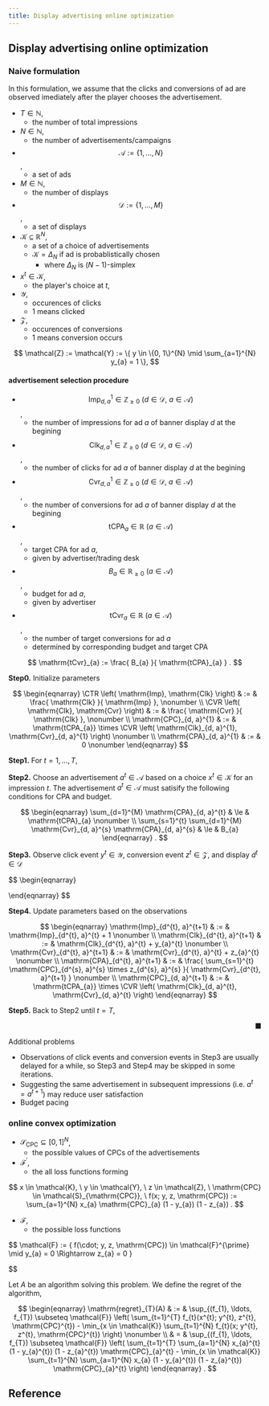 ```yaml
---
title: Display advertising online optimization
---
```


$$
    \newcommand{\CVR}{\mathop{\rm CVR}\nolimits}
    \newcommand{\CTR}{\mathop{\rm CTR}\nolimits}
$$

## Display advertising online optimization

### Naive formulation
In this formulation, we assume that the clicks and conversions of ad are observed imediately after the player chooses the advertisement.

* $T \in \mathbb{N}$,
    * the number of total impressions
* $N \in \mathbb{N}$,
    * the number of advertisements/campaigns
* $$\mathcal{A} := \{1, \ldots, N\}$$,
    * a set of ads
* $M \in \mathbb{N}$,
    * the number of displays
* $$\mathcal{D} := \{1, \ldots, M\}$$,
    * a set of displays
* $\mathcal{K} \subseteq \mathbb{R}^{N}$,
    * a set of a choice of advertisements
    * $\mathcal{K} = \Delta_{N}$ if ad is probablistically chosen
        * where $\Delta_{N}$ is $(N-1)$-simplex
* $x^{t} \in \mathcal{K}$,
    * the player's choice at $t$,
* $\mathcal{Y}$,
    * occurences of clicks
    * 1 means clicked
* $\mathcal{Z}$,
    * occurences of conversions
    * 1 means conversion occurs

$$
    \mathcal{Z}
    :=
    \mathcal{Y}
    :=
    \{
        y \in \{0, 1\}^{N}
        \mid
        \sum_{a=1}^{N}
            y_{a}
        =
        1
    \},
$$

#### advertisement selection procedure
* $$\mathrm{Imp}_{d, a}^{1} \in \mathbb{Z}_{\ge 0} \ (d \in \mathcal{D}, \ a \in \mathcal{A})$$,
    * the number of impressions for ad $a$ of banner display $d$ at the begining
* $$\mathrm{Clk}_{d, a}^{1}  \in \mathbb{Z}_{\ge 0} \ (d \in \mathcal{D}, \ a \in \mathcal{A})$$,
    * the number of clicks for ad $a$ of banner display $d$ at the begining
* $$\mathrm{Cvr}_{d, a}^{1}  \in \mathbb{Z}_{\ge 0}  \ (d \in \mathcal{D}, \ a \in \mathcal{A})$$,
    * the number of conversions for ad $a$ of banner display $d$ at the begining
* $$\mathrm{tCPA}_{a}  \in \mathbb{R} \ (a \in \mathcal{A})$$,
    * target CPA for ad $a$,
    * given by advertiser/trading desk
* $$B_{a} \in \mathbb{R}_{\ge 0} \ (a \in \mathcal{A})$$,
    * budget for ad $a$,
    * given by advertiser
* $$\mathrm{tCvr}_{a}  \in \mathbb{R} \ (a \in \mathcal{A})$$,
    * the number of target conversions for ad $a$
    * determined by corresponding budget and target CPA


$$
    \mathrm{tCvr}_{a}
    :=
    \frac{
        B_{a}
    }{
        \mathrm{tCPA}_{a}
    }
    .
$$

**Step0.** Initialize parameters

$$
\begin{eqnarray}
    \CTR
    \left(
        \mathrm{Imp},
        \mathrm{Clk}
    \right)
    & := &
        \frac{
            \mathrm{Clk}
        }{
            \mathrm{Imp}
        },
    \nonumber
    \\
    \CVR
    \left(
        \mathrm{Clk},
        \mathrm{Cvr}
    \right)
    & := &
        \frac{
            \mathrm{Cvr}
        }{
            \mathrm{Clk}
        },
    \nonumber
    \\
    \mathrm{CPC}_{d, a}^{1}
    & := &
        \mathrm{tCPA_{a}}
        \times
        \CVR
        \left(
            \mathrm{Clk}_{d, a}^{1},
            \mathrm{Cvr}_{d, a}^{1}
        \right)
    \nonumber
    \\
    \mathrm{CPA}_{d, a}^{1}
    & := &
        0
    \nonumber
\end{eqnarray}
$$

**Step1.** For $t = 1, \ldots, T$,

**Step2.** Choose an advertisement $a^{t} \in \mathcal{A}$ based on a choice $x^{t} \in \mathcal{K}$ for an impression $t$. The advertisement $a^{t} \in \mathcal{A}$ must satisify the following conditions for CPA and budget.

$$
\begin{eqnarray}
    \sum_{d=1}^{M}
        \mathrm{CPA}_{d, a}^{t}
    & \le &
        \mathrm{tCPA}_{a}
    \nonumber
    \\
    \sum_{s=1}^{t}
    \sum_{d=1}^{M}
        \mathrm{Cvr}_{d, a}^{s}
        \mathrm{CPA}_{d, a}^{s}
    & \le &
        B_{a}
\end{eqnarray}
    .
$$

**Step3.** Observe click event $y^{t} \in \mathcal{Y}$, conversion event $z^{t} \in \mathcal{Z}$, and display $d^{t} \in \mathcal{D}$

$$
\begin{eqnarray}
    
\end{eqnarray}
$$

**Step4.** Update parameters based on the observations

$$
\begin{eqnarray}
    \mathrm{Imp}_{d^{t}, a}^{t+1}
    & := &
        \mathrm{Imp}_{d^{t}, a}^{t}
        +
        1
    \nonumber
    \\
    \mathrm{Clk}_{d^{t}, a}^{t+1}
    & := &
        \mathrm{Clk}_{d^{t}, a}^{t}
        +
        y_{a}^{t}
    \nonumber
    \\
    \mathrm{Cvr}_{d^{t}, a}^{t+1}
    & := &
        \mathrm{Cvr}_{d^{t}, a}^{t}
        +
        z_{a}^{t}
    \nonumber
    \\
    \mathrm{CPA}_{d^{t}, a}^{t+1}
    & := &
        \frac{
            \sum_{s=1}^{t}
                \mathrm{CPC}_{d^{s}, a}^{s}
                \times
                z_{d^{s}, a}^{s}
        }{
            \mathrm{Cvr}_{d^{t}, a}^{t+1}
        }
    \nonumber
    \\
    \mathrm{CPC}_{d, a}^{t+1}
    & := &
        \mathrm{tCPA_{a}}
        \times
        \CVR
        \left(
            \mathrm{Clk}_{d, a}^{t},
            \mathrm{Cvr}_{d, a}^{t}
        \right)
\end{eqnarray}
$$

**Step5.** Back to Step2 until $t = T$,


<div class="end-of-statement" style="text-align: right">■</div>

Additional problems

* Observations of click events and conversion events in Step3 are usually delayed for a while, so Step3 and Step4 may be skipped in some iterations.
* Suggesting the same advertisement in subsequent impressions (i.e. $a^{t} = a^{t+1}$) may reduce user satisfaction
* Budget pacing

### online convex optimization

* $\mathcal{S}_{\mathrm{CPC}} \subseteq [0, 1]^{N}$,
    * the possible values of CPCs of the advertisements
* $\mathcal{F}^{\prime}$,
    * the all loss functions forming

$$
    x \in \mathcal{K},
    \
    y \in \mathcal{Y},
    \
    z \in \mathcal{Z},
    \
    \mathrm{CPC} \in \mathcal{S}_{\mathrm{CPC}},
    \
    f(x; y, z, \mathrm{CPC})
    :=
    \sum_{a=1}^{N}
        x_{a}
        \mathrm{CPC}_{a}
        (1 - y_{a})
        (1 - z_{a})
    .
$$

* $\mathcal{F}$,
    * the possible loss functions

$$
    \mathcal{F}
    :=
    \{
        f(\cdot; y, z, \mathrm{CPC})
        \in
        \mathcal{F}^{\prime}
        \mid
        y_{a} = 0 \Rightarrow z_{a} = 0
    \}

$$

Let $A$ be an algorithm solving this problem.
We define the regret of the algorithm,

$$
\begin{eqnarray}
    \mathrm{regret}_{T}(A)
    & := &
        \sup_{(f_{1}, \ldots, f_{T}) \subseteq \mathcal{F}}
        \left(
            \sum_{t=1}^{T}
                f_{t}(x^{t}; y^{t}, z^{t}, \mathrm{CPC}^{t})
            -
            \min_{x \in \mathcal{K}}
                \sum_{t=1}^{N}
                    f_{t}(x; y^{t}, z^{t}, \mathrm{CPC}^{t})
        \right)
    \nonumber
    \\
    & = &
        \sup_{(f_{1}, \ldots, f_{T}) \subseteq \mathcal{F}}
        \left(
            \sum_{t=1}^{T}
                \sum_{a=1}^{N}
                    x_{a}^{t}
                    (1 - y_{a}^{t})
                    (1 - z_{a}^{t})
                    \mathrm{CPC}_{a}^{t}
            -
            \min_{x \in \mathcal{K}}
                \sum_{t=1}^{N}
                    \sum_{a=1}^{N}
                        x_{a}
                        (1 - y_{a}^{t})
                        (1 - z_{a}^{t})
                        \mathrm{CPC}_{a}^{t}
        \right)
\end{eqnarray}
    .
$$

## Reference
